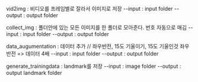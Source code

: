 vid2img : 비디오를 프레임별로 잘라서 이미지로 저장 
--input : input folder 
--output : output folder

collect_img : 폴더안에 있는 모든 이미지를 한 폴더로 모아준다. 번호 자동으로 매김 
--input : input folder 
--output : output folder

data_augumentation : 데이터 추가 // 좌우반전, 15도 기울이기, 15도 기울인것 좌우반전 => 데이터 4배
--input : input folder 
--output : output folder

generate_trainingdata : landmark를 저장
--input : image folder 
--output : output landmark folder